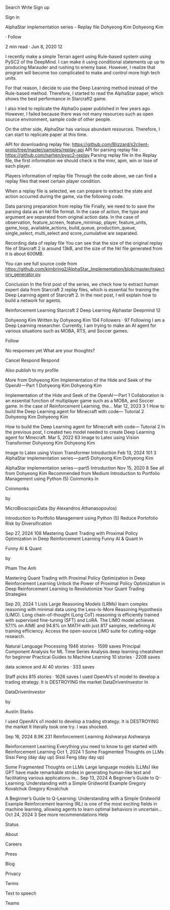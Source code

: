 
Search
Write
Sign up

Sign in



AlphaStar implementation series - Replay file
Dohyeong Kim
Dohyeong Kim

·
Follow

2 min read
·
Jun 8, 2020
12





I recently make a simple Terran agent using Rule-based system using PySC2 of the DeepMind. I can make it using conditional statements up up to producing Marauder and rushing to enemy base. However, I realize that program will become too complicated to make and control more high tech units.

For that reason, I decide to use the Deep Learning method instead of the Rule-based method. Therefore, I started to read the AlphaStar paper, which shows the best performance in Starcraft2 game.

I also tried to replicate the AlphaGo paper published in few years ago. However, I failed because there was not many resources such as open source environment, sample code of other people.

On the other side, AlphaStar has various abundant resources. Therefore, I can start to replicate paper at this time.

API for downloading replay file: https://github.com/Blizzard/s2client-proto/tree/master/samples/replay-api
API for parsing replay file : https://github.com/narhen/pysc2-replay
Parsing replay file
In the Replay file, the first information we should check is the mmr, apm, win or lose of each player.


Players information of replay file
Through the code above, we can find a replay files that meet certain player condition.

When a replay file is selected, we can prepare to extract the state and action occurred during the game, via the following code.

Data parsing preparation from replay file
Finally, we need to to save the parsing data as an hkl file format. In the case of action, the type and argument are separated from original action data. In the case of observation, feature_screen, feature_minimap, player, feature_units, game_loop, available_actions, build_queue, production_queue, single_select, multi_select and score_cumulative are separated.

Recording data of replay file
You can see that the size of the original replay file of Starcraft 2 is around 13kB, and the size of the hkl file generated from it is about 600MB.

You can see full source code from https://github.com/kimbring2/AlphaStar_Implementation/blob/master/trajectory_generator.py.

Conclusion
In the first post of the series, we check how to extract human expert data from Starcraft 2 replay files, which is essential for training the Deep Learning agent of Starcraft 2. In the next post, I will explain how to build a network for agents.

Reinforcement Learning
Starcraft 2
Deep Learning
Alphastar
Deepmind
12



Dohyeong Kim
Written by Dohyeong Kim
104 Followers
·
97 Following
I am a Deep Learning researcher. Currently, I am trying to make an AI agent for various situations such as MOBA, RTS, and Soccer games.

Follow

No responses yet
What are your thoughts?

Cancel
Respond
Respond

Also publish to my profile

More from Dohyeong Kim
Implementation of the Hide and Seek of the OpenAI — Part 1
Dohyeong Kim
Dohyeong Kim

Implementation of the Hide and Seek of the OpenAI — Part 1
Collaboration is an essential function of multiplayer game such as a MOBA, and Soccer game. In the case of Reinforcement Learning, the…
Mar 12, 2023
3
1
How to build the Deep Learning agent for Minecraft with code— Tutorial 2
Dohyeong Kim
Dohyeong Kim

How to build the Deep Learning agent for Minecraft with code— Tutorial 2
In the previous post, I created two model needed to create Deep Learning agent for Minecraft.
Mar 5, 2022
63
Image to Latex using Vision Transformer
Dohyeong Kim
Dohyeong Kim

Image to Latex using Vision Transformer
Introduction
Feb 13, 2024
101
3
AlphaStar implementation series — part5
Dohyeong Kim
Dohyeong Kim

AlphaStar implementation series — part5
Introduction
Nov 15, 2020
8
See all from Dohyeong Kim
Recommended from Medium
Introduction to Portfolio Management using Python (5)
Coinmonks
In

Coinmonks

by

MicroBioscopicData (by Alexandros Athanasopoulos)

Introduction to Portfolio Management using Python (5)
Reduce Portofolio Risk by Diversification

Sep 27, 2024
108
Mastering Quant Trading with Proximal Policy Optimization in Deep Reinforcement Learning
Funny AI & Quant
In

Funny AI & Quant

by

Pham The Anh

Mastering Quant Trading with Proximal Policy Optimization in Deep Reinforcement Learning
Unlock the Power of Proximal Policy Optimization in Deep Reinforcement Learning to Revolutionize Your Quant Trading Strategies

Sep 20, 2024
1
Lists
Large Reasoning Models (LRMs) learn complex reasoning with minimal data using the Less-Is-More Reasoning Hypothesis (LIMO). Long chain-of-thought (Long CoT) reasoning is efficiently trained with supervised fine-tuning (SFT) and LoRA. The LIMO model achieves 57.1% on AIME and 94.8% on MATH with just 817 samples, redefining AI training efficiency. Access the open-source LIMO suite for cutting-edge research.


Natural Language Processing
1946 stories
·
1599 saves
Principal Component Analysis for ML
Time Series Analysis
deep learning cheatsheet for beginner
Practical Guides to Machine Learning
10 stories
·
2208 saves



data science and AI
40 stories
·
333 saves


Staff picks
815 stories
·
1626 saves
I used OpenAI’s o1 model to develop a trading strategy. It is DESTROYING the market
DataDrivenInvestor
In

DataDrivenInvestor

by

Austin Starks

I used OpenAI’s o1 model to develop a trading strategy. It is DESTROYING the market
It literally took one try. I was shocked.

Sep 16, 2024
8.9K
231
Reinforcement Learning
Aishwarya
Aishwarya

Reinforcement Learning
Everything you need to know to get started with Reinforcement Learning
Oct 1, 2024
1
Some Fragmented Thoughts on LLMs
Sissi Feng (day day up)
Sissi Feng (day day up)

Some Fragmented Thoughts on LLMs
Large language models (LLMs) like GPT have made remarkable strides in generating human-like text and facilitating various applications in…
Sep 13, 2024
A Beginner’s Guide to Q-Learning: Understanding with a Simple Gridworld Example
Gregory Kovalchuk
Gregory Kovalchuk

A Beginner’s Guide to Q-Learning: Understanding with a Simple Gridworld Example
Reinforcement learning (RL) is one of the most exciting fields in machine learning, allowing agents to learn optimal behaviors in uncertain…
Oct 24, 2024
3
See more recommendations
Help

Status

About

Careers

Press

Blog

Privacy

Terms

Text to speech

Teams